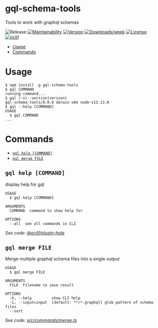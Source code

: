 gql-schema-tools
================

Tools to work with graphql schemas

![Release](https://github.com/drg-adaptive/gql-schema-tools/workflows/Release/badge.svg?branch=main)
[![Maintainability](https://api.codeclimate.com/v1/badges/ce9273e84d42cd99ae08/maintainability)](https://codeclimate.com/github/drg-adaptive/gql-schema-tools/maintainability)
[![Version](https://img.shields.io/npm/v/gql-schema-tools.svg)](https://npmjs.org/package/gql-schema-tools)
[![Downloads/week](https://img.shields.io/npm/dw/gql-schema-tools.svg)](https://npmjs.org/package/gql-schema-tools)
[![License](https://img.shields.io/npm/l/gql-schema-tools.svg)](https://github.com/drg-adaptive/gql-schema-tools/blob/master/package.json)
[![oclif](https://img.shields.io/badge/cli-oclif-brightgreen.svg)](https://oclif.io)

<!-- toc -->
* [Usage](#usage)
* [Commands](#commands)
<!-- tocstop -->
# Usage
<!-- usage -->
```sh-session
$ npm install -g gql-schema-tools
$ gql COMMAND
running command...
$ gql (-v|--version|version)
gql-schema-tools/0.0.0 darwin-x64 node-v13.13.0
$ gql --help [COMMAND]
USAGE
  $ gql COMMAND
...
```
<!-- usagestop -->
# Commands
<!-- commands -->
* [`gql help [COMMAND]`](#gql-help-command)
* [`gql merge FILE`](#gql-merge-file)

## `gql help [COMMAND]`

display help for gql

```
USAGE
  $ gql help [COMMAND]

ARGUMENTS
  COMMAND  command to show help for

OPTIONS
  --all  see all commands in CLI
```

_See code: [@oclif/plugin-help](https://github.com/oclif/plugin-help/blob/v3.2.0/src/commands/help.ts)_

## `gql merge FILE`

Merge multiple graphql schema files into a single output

```
USAGE
  $ gql merge FILE

ARGUMENTS
  FILE  Filename to save result

OPTIONS
  -h, --help         show CLI help
  -i, --input=input  [default: **/*.graphql] glob pattern of schema files
  --sort
```

_See code: [src/commands/merge.ts](https://github.com/drg-adaptive/gql-schema-tools/blob/v0.0.0/src/commands/merge.ts)_
<!-- commandsstop -->

